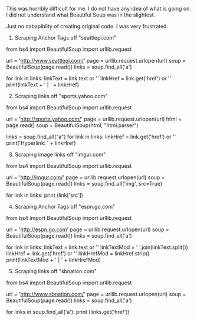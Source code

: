 This was horribly difficult for me. I do not have any idea of what is going on. I did not understand what Beautiful Soup was in the slightest.

Just no cabapiblity of creating original code. I was very frustrated.

1) Scraping Anchor Tags off "seattlepi.com"

from bs4 import BeautifulSoup
import urllib.request

url = 'http://www.seattlepi.com/'
page = urllib.request.urlopen(url)
soup = BeautifulSoup(page.read())
links = soup.find_all('a')

for link in links:
    linkText = link.text or ''
    linkHref = link.get('href') or ''
    print(linkText + ' | ' + linkHref)
    
2) Scraping links off "sports.yahoo.com"

from bs4 import BeautifulSoup
import urllib.request

url = 'http://sports.yahoo.com/'
page = urllib.request.urlopen(url)
html = page.read()
soup = BeautifulSoup(html, "html.parser")

links = soup.find_all("a")
for link in links:
    linkHref = link.get('href') or ''
    print('Hyperlink: ' + linkHref)

3) Scraping image links off "imgur.com"

from bs4 import BeautifulSoup
import urllib.request

url = 'http://imgur.com/'
page = urllib.request.urlopen(url)
soup = BeautifulSoup(page.read())
links = soup.find_all('img', src=True)

for link in links:
    print (link['src'])

4) Scraping Anchor Tags off "espn.go.com"

from bs4 import BeautifulSoup
import urllib.request

url = 'http://espn.go.com'
page = urllib.request.urlopen(url)
soup = BeautifulSoup(page.read())
links = soup.find_all('a')

for link in links:
    linkText = link.text or ''
    linkTextMod = ' '.join(linkText.split())
    linkHref = link.get('href') or ''
    linkHrefMod = linkHref.strip()
    print(linkTextMod + ' | ' + linkHrefMod)

5) Scraping links off "sbnation.com"

from bs4 import BeautifulSoup
import urllib.request

url = 'http://www.sbnation.com/'
page = urllib.request.urlopen(url)
soup = BeautifulSoup(page.read())
links = soup.find_all('a')

for links in soup.find_all('a'):
    print (links.get('href'))


